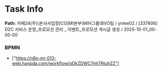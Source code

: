 # Task Info

**Path:** 카페24(주)\본사사업장\[CG]MI본부\MIH그룹\BVO팀 / ynlee02 / [337806] D2C 서비스 운영_프로모션 관리 _ 이벤트_프로모션 게시글 생성 / 2025-10-01_00-00-00

### BPMN
- ["https://n8n-mi-013-web.hanpda.com/workflow/qDkZDWC7nh7RtuhZZ"]

